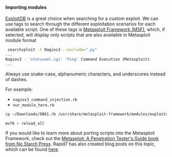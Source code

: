 #### Importing modules
[ExploitDB](https://www.exploit-db.com) is a great choice when searching for a custom exploit. We can use tags to search through the different exploitation scenarios for each available script. One of these tags is [Metasploit Framework (MSF)](https://www.exploit-db.com/?tag=3), which, if selected, will display only scripts that are also available in Metasploit module format
```bash
 searchsploit -t Nagios3 --exclude=".py"
...
Nagios3 - 'statuswml.cgi' 'Ping' Command Execution (Metasploit)  
...
```

Always use snake-case, alphanumeric characters, and underscores instead of dashes.

For example:

- `nagios3_command_injection.rb`
- `our_module_here.rb`

```bash
cp ~/Downloads/9861.rb /usr/share/metasploit-framework/modules/exploits/unix/webapp/nagios3_command_injection.rb
```

```bash
msf6 > reload_all
```
If you would like to learn more about porting scripts into the Metasploit Framework, check out the [Metasploit: A Penetration Tester's Guide book from No Starch Press](https://nostarch.com/metasploit). Rapid7 has also created blog posts on this topic, which can be found [here](https://blog.rapid7.com/2012/07/05/part-1-metasploit-module-development-the-series/).
